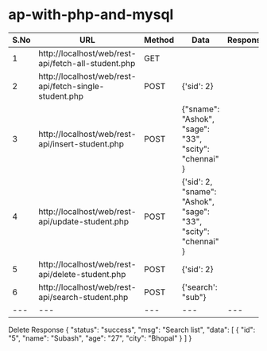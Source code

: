 # ap-with-php-and-mysql

| S.No | URL | Method | Data | Response |
| --- | --- | --- | --- | --- |
|1 | http://localhost/web/rest-api/fetch-all-student.php | GET | | |
|2 | http://localhost/web/rest-api/fetch-single-student.php | POST | {'sid': 2} | |
|3 | http://localhost/web/rest-api/insert-student.php | POST | {"sname": "Ashok",	"sage": "33",	"scity": "chennai" } | |
|4 | http://localhost/web/rest-api/update-student.php | POST | {'sid': 2, "sname": "Ashok",	"sage": "33",	"scity": "chennai" } | |
|5 | http://localhost/web/rest-api/delete-student.php | POST | {'sid': 2} | |
|6 | http://localhost/web/rest-api/search-student.php | POST | {'search': "sub"} | |
| --- | --- | --- | --- | --- |


Delete Response
{
    "status": "success",
    "msg": "Search list",
    "data": [
        {
            "id": "5",
            "name": "Subash",
            "age": "27",
            "city": "Bhopal"
        }
    ]
}
